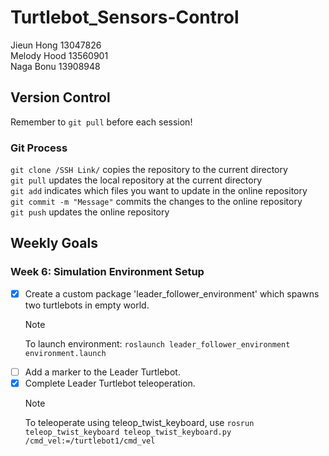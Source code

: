# Turtlebot_Sensors-Control

Jieun Hong 13047826 <br>
Melody Hood 13560901 <br>
Naga Bonu 13908948 <br>

## Version Control
Remember to `git pull` before each session! <br>

### Git Process
`git clone /SSH Link/` copies the repository to the current directory <br>
`git pull` updates the local repository at the current directory <br>
`git add` indicates which files you want to update in the online repository <br>
`git commit -m "Message"` commits the changes to the online repository<br>
`git push` updates the online repository <br>

## Weekly Goals
### Week 6: Simulation Environment Setup
- [x] Create a custom package 'leader_follower_environment' which spawns two turtlebots in empty world.
  > [!NOTE]
  > To launch environment: `roslaunch leader_follower_environment environment.launch`
- [ ] Add a marker to the Leader Turtlebot.
- [x] Complete Leader Turtlebot teleoperation.
  > [!NOTE]
  > To teleoperate using teleop_twist_keyboard, use `rosrun teleop_twist_keyboard teleop_twist_keyboard.py /cmd_vel:=/turtlebot1/cmd_vel`
